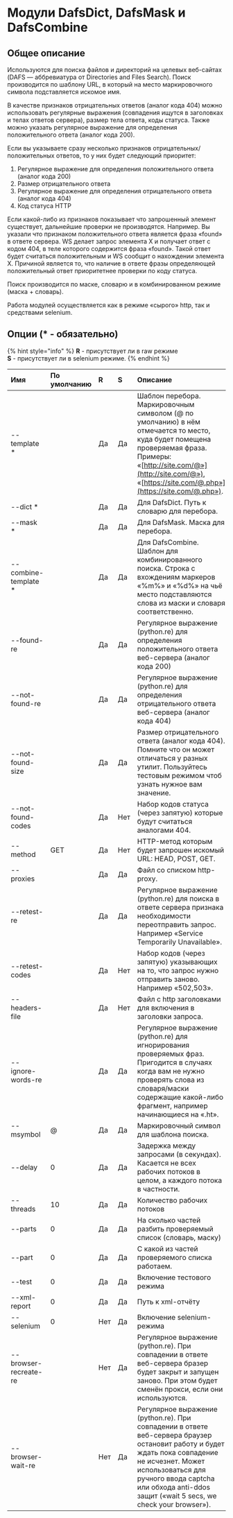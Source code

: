 # Модули DafsDict, DafsMask и DafsCombine

## Общее описание

Используются для поиска файлов и директорий на целевых веб-сайтах \(DAFS — аббревиатура от Directories and Files Search\). Поиск производится по шаблону URL, в который на место маркировочного символа подставляется искомое имя.

В качестве признаков отрицательных ответов \(аналог кода 404\) можно использовать регулярные выражения \(совпадения ищутся в заголовках и телах ответов сервера\), размер тела ответа, коды статуса. Также можно указать регулярное выражение для определения положительного ответа \(аналог кода 200\).

Если вы указываете сразу несколько признаков отрицательных/положительных ответов, то у них будет следующий приоритет:

1. Регулярное выражение для определения положительного ответа \(аналог кода 200\)
2. Размер отрицательного ответа
3. Регулярное выражение для определения отрицательного ответа \(аналог кода 404\)
4. Код статуса HTTP

Если какой-либо из признаков показывает что запрошенный элемент существует, дальнейшие проверки не производятся. Например. Вы указали что признаком положительного ответа является фраза «found» в ответе сервера. WS делает запрос элемента X и получает ответ с кодом 404, в теле которого содержится фраза «found». Такой ответ будет считаться положительным и WS сообщит о нахождении элемента Х. Причиной является то, что наличие в ответе фразы определяющей положительный ответ приоритетнее проверки по коду статуса.

Поиск производится по маске, словарю и в комбинированном режиме \(маска + словарь\).

Работа модулей осуществляется как в режиме «сырого» http, так и средствами selenium.

## Опции \(\* - обязательно\)

{% hint style="info" %}
**R** - присутствует ли в raw режиме  
**S** - присутствует ли в selenium режиме.
{% endhint %}

| Имя | По умолчанию | R | S | Описание |
| :--- | :--- | :--- | :--- | :--- |
| --template \* |  | Да | Да | Шаблон перебора. Маркировочным символом \(@ по умолчанию\) в нём отмечается то место, куда будет помещена проверяемая фраза. Примеры: «[http://site.com/@»](http://site.com/@»), «[https://site.com/@.php»](https://site.com/@.php»). |
| --dict \* |  | Да | Да | Для DafsDict. Путь к словарю для перебора. |
| --mask \* |  | Да | Да | Для DafsMask. Маска для перебора. |
| --combine-template \* |  | Да | Да | Для DafsCombine. Шаблон для комбинированного поиска. Строка с вхождениям маркеров «%m%» и «%d%» на чьё место подставляются слова из маски и словаря соответственно. |
| --found-re |  | Да | Да | Регулярное выражение \(python.re\) для определения положительного ответа веб-сервера \(аналог кода 200\) |
| --not-found-re |  | Да | Да | Регулярное выражение \(python.re\) для определения отрицательного ответа веб-сервера \(аналог кода 404\) |
| --not-found-size |  | Да | Да | Размер отрицательного ответа \(аналог кода 404\). Помните что он может отличаться у разных утилит. Пользуйтесь тестовым режимом чтоб узнать нужное вам значение. |
| --not-found-codes |  | Да | Нет | Набор кодов статуса \(через запятую\) которые будут считаться аналогами 404. |
| --method | GET | Да | Нет | HTTP-метод которым будет запрошен искомый URL: HEAD, POST, GET. |
| --proxies |  | Да | Да | Файл со списком http-proxy. |
| --retest-re |  | Да | Да | Регулярное выражение \(python.re\) для поиска в ответе сервера признака необходимости переотправить запрос. Например «Service Temporarily Unavailable». |
| --retest-codes |  | Да | Нет | Набор кодов \(через запятую\) указывающих на то, что запрос нужно отправить заново. Например «502,503». |
| --headers-file |  | Да | Нет | Файл с http заголовками для включения в заголовки запроса. |
| --ignore-words-re |  | Да | Да | Регулярное выражение \(python.re\) для игнорирования проверяемых фраз. Пригодится в случаях когда вам не нужно проверять слова из словаря/маски содержащие какой-либо фрагмент, например начинающиеся на «.ht». |
| --msymbol | @ | Да | Да | Маркировочный символ для шаблона поиска. |
| --delay | 0 | Да | Да | Задержка между запросами \(в секундах\). Касается не всех рабочих потоков в целом, а каждого потока в частности. |
| --threads | 10 | Да | Да | Количество рабочих потоков |
| --parts | 0 | Да | Да | На сколько частей разбить проверяемый список \(словарь, маску\) |
| --part | 0 | Да | Да | С какой из частей проверяемого списка работаем. |
| --test | 0 | Да | Да | Включение тестового режима |
| --xml-report | 0 | Да | Да | Путь к xml-отчёту |
| --selenium | 0 | Нет | Да | Включение selenium-режима |
| --browser-recreate-re |  | Нет | Да | Регулярное выражение \(python.re\). При совпадении в ответе веб-сервера бразер будет закрыт и запущен заново. При этом будет сменён прокси, если они используются. |
| --browser-wait-re |  | Нет | Да | Регулярное выражение \(python.re\). При совпадении в ответе веб-сервера браузер остановит работу и будет ждать пока совпадение не исчезнет. Может использоваться для ручного ввода captcha или обхода anti-ddos защит \(«wait 5 secs, we check your browser»\). |

